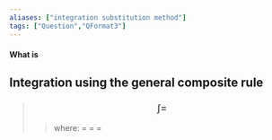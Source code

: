 ```yaml
---
aliases: ["integration substitution method"]
tags: ["Question","QFormat3"]
---
```


#### What is
## Integration using the general composite rule

> ### $$ \int  = $$ 
>> where:
>> $=$ 
>> $=$
>> $=$
